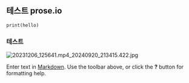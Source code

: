 ## 테스트 prose.io



```
print(hello)
```
### 테스트

![20231206_125641.mp4_20240920_213415.422.jpg]({{site.baseurl}}/_posts/20231206_125641.mp4_20240920_213415.422.jpg)


Enter text in [Markdown](http://daringfireball.net/projects/markdown/). Use the toolbar above, or click the **?** button for formatting help.
